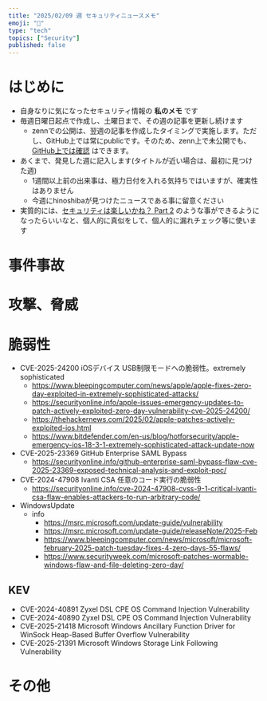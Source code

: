 ```yaml
---
title: "2025/02/09 週 セキュリティニュースメモ"
emoji: "🔖"
type: "tech"
topics: ["Security"]
published: false
---
```


# はじめに
* 自身なりに気になったセキュリティ情報の **私のメモ** です
* 毎週日曜日起点で作成し、土曜日まで、その週の記事を更新し続けます
    * zennでの公開は、翌週の記事を作成したタイミングで実施します。ただし、GitHub上では常にpublicです。そのため、zenn上で未公開でも、[GitHub上では確認](https://github.com/hinoshiba/zenn.dev/tree/main/articles) はできます。
* あくまで、発見した週に記入します(タイトルが近い場合は、最初に見つけた週)
    * 1週間以上前の出来事は、極力日付を入れる気持ちではいますが、確実性はありません
    * 今週にhinoshibaが見つけたニュースである事に留意ください
* 実質的には、[セキュリティは楽しいかね？ Part 2](https://negi.hatenablog.com/) のような事ができるようになったらいいなと、個人的に真似をして、個人的に漏れチェック等に使います

# 事件事故

# 攻撃、脅威

# 脆弱性

* CVE-2025-24200 iOSデバイス USB制限モードへの脆弱性。extremely sophisticated
    * https://www.bleepingcomputer.com/news/apple/apple-fixes-zero-day-exploited-in-extremely-sophisticated-attacks/
    * https://securityonline.info/apple-issues-emergency-updates-to-patch-actively-exploited-zero-day-vulnerability-cve-2025-24200/
    * https://thehackernews.com/2025/02/apple-patches-actively-exploited-ios.html
    * https://www.bitdefender.com/en-us/blog/hotforsecurity/apple-emergency-ios-18-3-1-extremely-sophisticated-attack-update-now
* CVE-2025-23369 GitHub Enterprise SAML Bypass
    * https://securityonline.info/github-enterprise-saml-bypass-flaw-cve-2025-23369-exposed-technical-analysis-and-exploit-poc/
* CVE-2024-47908 Ivanti CSA 任意のコード実行の脆弱性
    * https://securityonline.info/cve-2024-47908-cvss-9-1-critical-ivanti-csa-flaw-enables-attackers-to-run-arbitrary-code/
* WindowsUpdate
    * info
        * https://msrc.microsoft.com/update-guide/vulnerability
        * https://msrc.microsoft.com/update-guide/releaseNote/2025-Feb
        * https://www.bleepingcomputer.com/news/microsoft/microsoft-february-2025-patch-tuesday-fixes-4-zero-days-55-flaws/
        * https://www.securityweek.com/microsoft-patches-wormable-windows-flaw-and-file-deleting-zero-day/

## KEV
* CVE-2024-40891 Zyxel DSL CPE OS Command Injection Vulnerability
* CVE-2024-40890 Zyxel DSL CPE OS Command Injection Vulnerability
* CVE-2025-21418 Microsoft Windows Ancillary Function Driver for WinSock Heap-Based Buffer Overflow Vulnerability
* CVE-2025-21391 Microsoft Windows Storage Link Following Vulnerability

# その他

